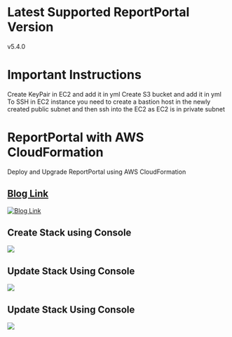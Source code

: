 # Latest Supported ReportPortal Version
v5.4.0

# Important Instructions
Create KeyPair in EC2 and add it in yml
Create S3 bucket and add it in yml
To SSH in EC2 instance you need to create a bastion host in the newly created public subnet and then ssh into the EC2 as EC2 is in private subnet
# ReportPortal with AWS CloudFormation
Deploy and Upgrade ReportPortal using AWS CloudFormation

## [Blog Link](https://medium.com/@chhatbarjignesh/deploy-reportportal-in-aws-with-aws-cloudformation-cd6553e27f74)
[![Blog Link](https://miro.medium.com/max/1000/1*xTXIQI4LyQRV5SaSScmgOA.png)](https://medium.com/@chhatbarjignesh/deploy-reportportal-in-aws-with-aws-cloudformation-cd6553e27f74)

## Create Stack using Console
![](create_stack.gif)

## Update Stack Using Console
![](update_stack.gif)

## Update Stack Using Console
![](delete_stack.gif)